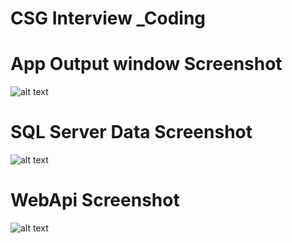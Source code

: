 # CSG Interview _Coding 


# App Output window Screenshot



![alt text](https://github.com/1997827/ASP.NET-Core_Learning/blob/master/1_UI.PNG?raw=true)



# SQL Server Data Screenshot



![alt text](https://github.com/1997827/ASP.NET-Core_Learning/blob/master/3_SQLDB.PNG?raw=true)


# WebApi Screenshot


![alt text](https://github.com/1997827/ASP.NET-Core_Learning/blob/master/2_WebApi.PNG?raw=true)
